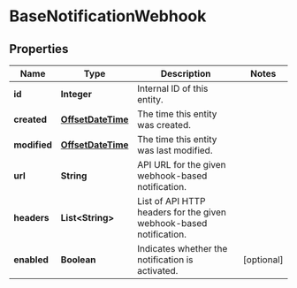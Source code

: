 

# BaseNotificationWebhook

## Properties

Name | Type | Description | Notes
------------ | ------------- | ------------- | -------------
**id** | **Integer** | Internal ID of this entity. | 
**created** | [**OffsetDateTime**](OffsetDateTime.md) | The time this entity was created. | 
**modified** | [**OffsetDateTime**](OffsetDateTime.md) | The time this entity was last modified. | 
**url** | **String** | API URL for the given webhook-based notification. | 
**headers** | **List&lt;String&gt;** | List of API HTTP headers for the given webhook-based notification. | 
**enabled** | **Boolean** | Indicates whether the notification is activated. |  [optional]



